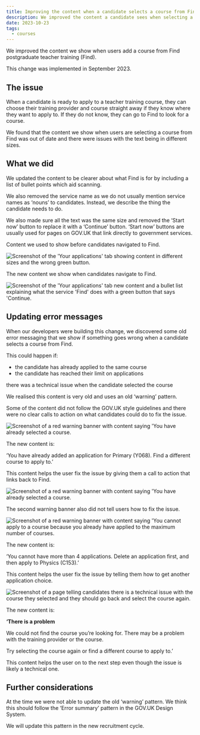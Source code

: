 ```yaml
---
title: Improving the content when a candidate selects a course from Find
description: We improved the content a candidate sees when selecting a course from Find postgraduate teacher training by making sure it follows GOV.UK Design System patterns and the GOV.UK style guidelines.
date: 2023-10-23
tags:
  - courses
---
```


We improved the content we show when users add a course from Find postgraduate teacher training (Find).

This change was implemented in September 2023.

## The issue

When a candidate is ready to apply to a teacher training course, they can choose their training provider and course straight away if they know where they want to apply to. If they do not know, they can go to Find to look for a course.

We found that the content we show when users are selecting a course from Find was out of date and there were issues with the text being in different sizes.

## What we did

We updated the content to be clearer about what Find is for by including a list of bullet points which aid scanning.  

We also removed the service name as we do not usually mention service names as ‘nouns’ to candidates. Instead, we describe the thing the candidate needs to do.

We also made sure all the text was the same size and removed the ‘Start now’ button to replace it with a ‘Continue’ button. ‘Start now’ buttons are usually used for pages on GOV.UK that link directly to government services.

Content we used to show before candidates navigated to Find.

![Screenshot of the 'Your applications' tab showing content in different sizes and the wrong green button.](old-find-content.png)

The new content we show when candidates navigate to Find.

![Screenshot of the 'Your applications' tab new content and a bullet list explaining what the service 'Find' does with a green button that says 'Continue.](new-find-content.png)

## Updating error messages

When our developers were building this change, we discovered some old error messaging that we show if something goes wrong when a candidate selects a course from Find.

This could happen if:

- the candidate has already applied to the same course
- the candidate has reached their limit on applications

there was a technical issue when the candidate selected the course

We realised this content is very old and uses an old ‘warning’ pattern.

Some of the content did not follow the GOV.UK style guidelines and there were no clear calls to action on what candidates could do to fix the issue.

![Screenshot of a red warning banner with content saying 'You have already selected a course.](old-warning-already-selected-course.png)

The new content is:

‘You have already added an application for Primary (Y068). Find a different course to apply to.’

This content helps the user fix the issue by giving them a call to action that links back to Find.

![Screenshot of a red warning banner with content saying 'You have already selected a course.](new-warning-already-added-application.png)

The second warning banner also did not tell users how to fix the issue.

![Screenshot of a red warning banner with content saying 'You cannot apply to a course because you already have applied to the maximum number of courses.](old-warning-too-many-choices.png)

The new content is:

‘You cannot have more than 4 applications. Delete an application first, and then apply to Physics (C153).’

This content helps the user fix the issue by telling them how to get another application choice.

![Screenshot of a page telling candidates there is a technical issue with the course they selected and they should go back and select the course again.](warning-technical-problem.png)

The new content is:

__‘There is a problem__

We could not find the course you’re looking for. There may be a problem with the training provider or the course.

Try selecting the course again or find a different course to apply to.’

This content helps the user on to the next step even though the issue is likely a technical one.

## Further considerations

At the time we were not able to update the old ‘warning’ pattern. We think this should follow the ‘Error summary’ pattern in the GOV.UK Design System.  

We will update this pattern in the new recruitment cycle.
